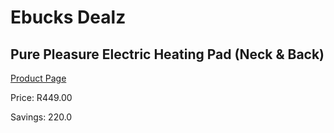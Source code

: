 
# Ebucks Dealz
## Pure Pleasure Electric Heating Pad (Neck & Back)
[Product Page](https://www.ebucks.com/web/shop/productSelected.do?prodId=1161145102&catId=704982758)

Price: R449.00

Savings: 220.0


	